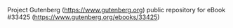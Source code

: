 Project Gutenberg (https://www.gutenberg.org) public repository for eBook #33425 (https://www.gutenberg.org/ebooks/33425)
